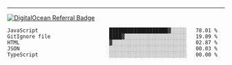 ---
[![DigitalOcean Referral Badge](https://web-platforms.sfo2.digitaloceanspaces.com/WWW/Badge%203.svg)](https://www.digitalocean.com/?refcode=37fa54d82492&utm_campaign=Referral_Invite&utm_medium=Referral_Program&utm_source=badge)

<!--START_SECTION:waka-->

```text
JavaScript                       ███████████████████▓░░░░░   78.01 %
GitIgnore file                   ████▓░░░░░░░░░░░░░░░░░░░░   19.09 %
HTML                             ▓░░░░░░░░░░░░░░░░░░░░░░░░   02.87 %
JSON                             ░░░░░░░░░░░░░░░░░░░░░░░░░   00.03 %
TypeScript                       ░░░░░░░░░░░░░░░░░░░░░░░░░   00.00 %
```

<!--END_SECTION:waka-->


[linkedin]: https://www.linkedin.com/in/mohamed-elh/

